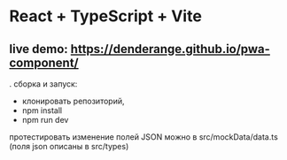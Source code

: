 # React + TypeScript + Vite

live demo: https://denderange.github.io/pwa-component/
--

. сборка и запуск:
- клонировать репозиторий,
- npm install
- npm run dev

протестировать изменение полей JSON можно в src/mockData/data.ts
(поля json описаны в src/types)
